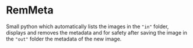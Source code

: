 # RemMeta
Small python which automatically lists the images in the `"in"` folder, 
displays and removes the metadata and for safety after saving the image in the `"out"` folder the metadata of the new image.
